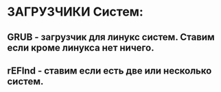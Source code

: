 # ЗАГРУЗЧИКИ Систем:

## GRUB - загрузчик для линукс систем. Ставим если кроме линукса нет ничего.
## rEFInd - ставим если есть две или несколько систем.
